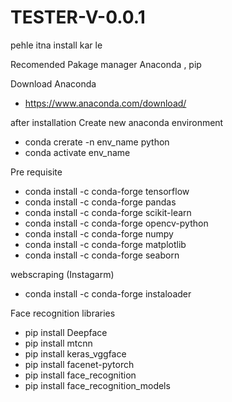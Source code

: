 # TESTER-V-0.0.1

pehle itna install kar le

Recomended Pakage manager Anaconda , pip

Download Anaconda
  - https://www.anaconda.com/download/

after installation 
Create new anaconda environment
  - conda crerate -n env_name python
  - conda activate env_name
  
Pre requisite
  - conda install -c conda-forge tensorflow
  - conda install -c conda-forge pandas
  - conda install -c conda-forge scikit-learn
  - conda install -c conda-forge opencv-python
  - conda install -c conda-forge numpy
  - conda install -c conda-forge matplotlib
  - conda install -c conda-forge seaborn

webscraping (Instagarm)
  - conda install -c conda-forge instaloader

Face recognition libraries
  -  pip install Deepface
  -  pip install mtcnn
  -  pip install keras_vggface
  -  pip install facenet-pytorch
  -  pip install face_recognition
  -  pip install face_recognition_models

